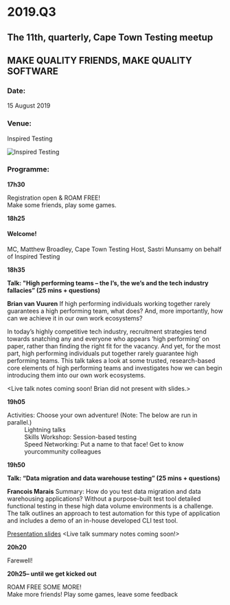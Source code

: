 # 2019.Q3

## The 11th, quarterly, Cape Town Testing meetup

## MAKE QUALITY FRIENDS, MAKE QUALITY SOFTWARE

### Date:
15 August 2019

### Venue:
Inspired Testing

![Inspired Testing](https://secure.meetupstatic.com/photos/event/2/5/2/c/highres_483429516.jpeg)
            

### Programme:

**17h30**

Registration open & ROAM FREE!  
Make some friends, play some games.  


**18h25**

#### Welcome!
MC, Matthew Broadley, Cape Town Testing
Host, Sastri Munsamy on behalf of Inspired Testing

**18h35**

**Talk: "High performing teams – the I’s, the we’s and the tech industry fallacies” (25 mins + questions)**

**Brian van Vuuren**
If high performing individuals working together rarely guarantees a high performing team, what does? And, more importantly, how can we achieve it in our own work ecosystems?

In today’s highly competitive tech industry, recruitment strategies tend towards snatching any and everyone who appears ‘high performing’ on paper, rather than finding the right fit for the vacancy. And yet, for the most part, high performing individuals put together rarely guarantee high performing teams. This talk takes a look at some trusted, research-based core elements of high performing teams and investigates how we can begin introducing them into our own work ecosystems.

<Live talk notes coming soon! Brian did not present with slides.>

**19h05**

<dl>
  <dt>Activities: Choose your own adventure! (Note: The below are run in parallel.)</dt>
  <dd>Lightning talks</dd>
  <dd>Skills Workshop: Session-based testing</dd>
  <dd>Speed Networking: Put a name to that face!  Get to know yourcommunity colleagues</dd>
</dl>

**19h50**

**Talk: “Data migration and data warehouse testing” (25 mins + questions)**

**Francois Marais**
Summary: How do you test data migration and data warehousing applications? 
Without a purpose-built test tool detailed functional
testing in these high data volume environments is a challenge. The talk
outlines an approach to test automation for this type of application and includes a
demo of an in-house developed CLI test tool.

[Presentation slides](Presentations/cpttq32019-fm-etl-tool.pdf)
<Live talk summary notes coming soon!>


**20h20**

  Farewell!

**20h25– until we get kicked out**

  ROAM FREE SOME MORE!  
  Make more friends! Play some games, leave some feedback
